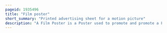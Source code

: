 ```yaml
---
pageid: 1935496
title: "Film poster"
short_summary: "Printed advertising sheet for a motion picture"
description: "A Film Poster is a Poster used to promote and promote a Film primarily to persuade paying Consumers into a Theater to see it. Studios often print multiple Posters that vary in Size and Content for various domestic and international Markets. They normally contain an Image with Text. Present-day Posters often feature printed Likenesses of the major Actors. Before the 1980s Illustrations were much more common instead of Photographs. The Text on Film Posters usually contains the Film Title in large Letters and sometimes the Names of the main Actors. It may also include a Tagline, the Name of the Director, Names of Characters, the Release Date, and other Pertinent Details to inform prospective Viewers about the Film."
---
```

